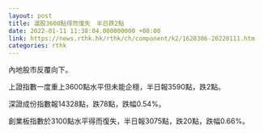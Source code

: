 ```yaml
---
layout: post
title: 滬股3600點得而復失　半日跌2點
date: 2022-01-11 11:38:04.000000000 +08:00
link: https://news.rthk.hk/rthk/ch/component/k2/1628306-20220111.htm
categories: rthk
---
```


內地股市反覆向下。

上證指數一度重上3600點水平但未能企穩，半日報3590點，跌2點。

深證成份指數報14328點，跌78點，跌幅0.54%。

創業板指數於3100點水平得而復失，半日報3075點，跌20點，跌幅0.66%。
